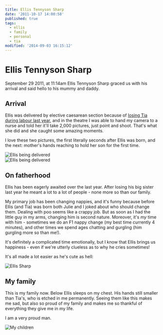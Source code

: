 ```yaml
---
title: Ellis Tennyson Sharp
date: '2011-10-17 14:00:58'
published: true
tags:
  - ellis
  - family
  - personal
  - tia
modified: '2014-09-03 16:15:12'
---
```

# Ellis Tennyson Sharp

September 29 2011, at 11:14am Ellis Tennyson Sharp graced us with his arrival and said hello to his mummy and daddy.

<!--more-->

## Arrival

Ellis was delivered by elective caesarean section because of [losing Tia during labour last year](/2010/12/31/2010-the-year-ill-never-forget/#tia), and in the theatre I was able to hand my camera to a nurse and told her it'll take 2,000 pictures, just point and shoot. That's what she did and she caught some amazing moments.

I love these two pictures, the first literally seconds after Ellis was born, and the next: mother's hands reaching to hold her son for the first time.

<img style="display: block; max-width: 100%;" src="https://farm7.static.flickr.com/6141/6196615132_4eed6de9e6_b.jpg" alt="Ellis being delivered">

<img style="display: block; max-width: 100%;" src="https://farm7.static.flickr.com/6214/6253071291_b3ee2cfd77_b.jpg" alt="Ellis being delivered">

## On fatherhood

Ellis has been eagerly awaited over the last year. After losing his big sister last year he meant a lot to a lot of people - none more so than our family.

My primary job has been changing nappies, and it's funny because before Ellis (and Tia) was born both Julie and I joked about who should change them. Dealing with poo seems like a crappy job. But as soon as I had the little guy in my arms, changing him is second nature. Moreover, it's *my* time with him - sometimes we  do an F1 nappy change (my best time currently 4 minutes), and other times we spend ages chatting and gurgling (him gurgling more so than me!).

It's definitely a complicated time emotionally, but I know that Ellis brings us happiness - even if we're utterly clueless as to why he cries sometimes!

It's all made a lot easier as he's cute as hell:

<img style="display: block; max-width: 100%;" src="https://farm7.static.flickr.com/6161/6196107595_8d1156fa82_b.jpg" alt="Ellis Sharp">

## My family

This is my family now. Below Ellis sleeps on my chest. His hands still smaller than Tia's, who is etched in me permanently.  Seeing them like this makes me sad, but also so proud of my family and makes me so thankful of everything they give me in my life.

I am a very proud man.

<img style="display: block; max-width: 100%;" src="https://farm7.static.flickr.com/6173/6253858144_b5750455e1_b.jpg" alt="My children">
